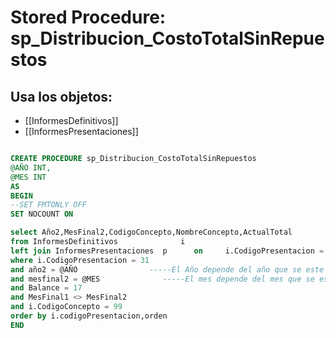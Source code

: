 # Stored Procedure: sp_Distribucion_CostoTotalSinRepuestos

## Usa los objetos:
- [[InformesDefinitivos]]
- [[InformesPresentaciones]]

```sql

CREATE PROCEDURE sp_Distribucion_CostoTotalSinRepuestos
@AÑO INT,
@MES INT
AS
BEGIN
--SET FMTONLY OFF
SET NOCOUNT ON

select Año2,MesFinal2,CodigoConcepto,NombreConcepto,ActualTotal
from InformesDefinitivos              i​
left join InformesPresentaciones  p      on     i.CodigoPresentacion = p.CodigoPresentacion​
where i.CodigoPresentacion = 31​
and año2 = @AÑO                -----El Año depende del año que se este procesando
and mesfinal2 = @MES              -----El mes depende del mes que se este procesando
and Balance = 17​
and MesFinal1 <> MesFinal2​
and i.CodigoConcepto = 99 ​
order by i.codigoPresentacion,orden​
END

```
